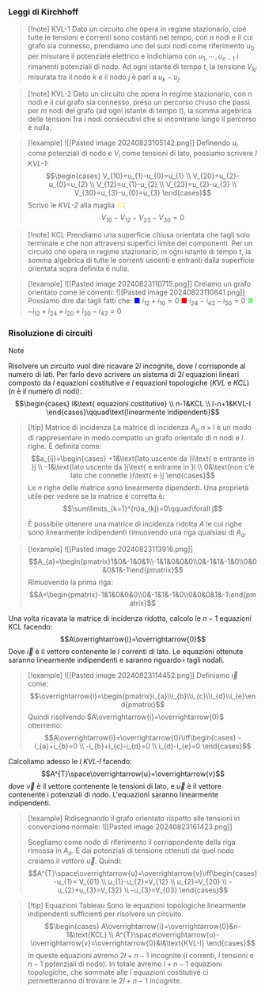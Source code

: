 ### Leggi di Kirchhoff
>[!note] KVL-1
>Dato un circuito che opera in regime stazionario, cioè tutte le tensioni e correnti sono costanti nel tempo, con $n$ nodi e il cui grafo sia connesso, prendiamo uno dei suoi nodi come riferimento $u_{0}$ per misurare il potenziale elettrico e indichiamo con $u_{1},\cdots, u_{n-1}$ i rimanenti potenziali di nodo. Ad ogni istante di tempo $t$, la tensione $V_{kj}$ misurata tra il nodo $k$ e il nodo $j$ è pari a $u_{k}-u_{j}$.

>[!note] KVL-2
>Dato un circuito che opera in regime stazionario, con $n$ nodi e il cui grafo sia connesso, preso un percorso chiuso che passi per $m$ nodi del grafo (ad ogni istante di tempo $t$), la somma algebrica delle tensioni fra i nodi consecutivi che si incontrano lungo il percorso è nulla.

>[!example]
>![[Pasted image 20240823105142.png]]
>Definendo $u_{i}$ come potenziali di nodo e $V_{i}$ come tensioni di lato, possiamo scrivere $l$ *KVL-1*:
>$$\begin{cases}
V_{10}=u_{1}-u_{0}=u_{1} \\
V_{20}=u_{2}-u_{0}=u_{2} \\
V_{12}=u_{1}-u_{2} \\
V_{23}=u_{2}-u_{3} \\
V_{30}=u_{3}-u_{0}=u_{3}
\end{cases}$$
>Scrivo le *KVL-2* alla maglia <span style="color: yellow;">↻</span>:
>$$V_{10}-V_{12}-V_{23}-V_{30}=0$$

>[!note] KCL
>Prendiamo una superficie chiusa orientata che tagli solo terminale e che non attraversi superfici limite dei componenti. Per un circuito che opera in regime stazionario, in ogni istante di tempo $t$, la somma algebrica di tutte le correnti uscenti e entranti dalla superficie orientata sopra definita è nulla.

>[!example]
>![[Pasted image 20240823110715.png]]
>Creiamo un grafo orientato come le correnti:
>![[Pasted image 20240823110841.png]]
>Possiamo dire dai tagli fatti che:
><span style="color: blue;">■</span> $i_{12}+i_{10}=0$
><span style="color: red;">■</span> $i_{24}-i_{43}-i_{50}=0$
><span style="color: lightgreen;">■</span> $-i_{12}+i_{24}+i_{20}+i_{30}-i_{43}=0$

### Risoluzione di circuiti
>[!note]
>Risolvere un circuito vuol dire ricavare $2l$ incognite, dove $l$ corrisponde al numero di lati. Per farlo devo scrivere un sistema di $2l$ equazioni lineari composto da $l$ equazioni costitutive e $l$ equazioni topologiche (*KVL* e *KCL*) ($n$ è il numero di nodi): $$\begin{cases}
l&\text{ equazioni costitutive} \\
n-1&KCL \\
l-n+1&KVL-I
\end{cases}\qquad\text{linearmente indipendenti}$$

>[!tip] Matrice di incidenza
>La matrice di incidenza $A_{a}$ $n\times l$ è un modo di rappresentare in modo compatto un grafo orientato di $n$ nodi e $l$ righe. È definita come: $$a_{ij}=\begin{cases}
+1&\text{lato uscente da }i\text{ e entrante in }j \\
-1&\text{lato uscente da }j\text{ e entrante in }i \\
0&\text{non c'è lato che connette }i\text{ e }j
\end{cases}$$
>Le $n$ righe delle matrice sono linearmente dipendenti.
>Una proprietà utile per vedere se la matrice è corretta è:
>$$\sum\limits_{k=1}^{n}a_{kj}=0\qquad\forall j$$
>
>È possibile ottenere una matrice di incidenza ridotta $A$ le cui righe sono linearmente indipendenti rimuovendo una riga qualsiasi di $A_{a}$.

>[!example]
>![[Pasted image 20240823113916.png]]
>$$A_{a}=\begin{pmatrix}1&0&-1&0&1\\-1&1&0&0&0\\0&-1&1&-1&0\\0&0&0&1&-1\end{pmatrix}$$
>Rimuovendo la prima riga:
>$$A=\begin{pmatrix}-1&1&0&0&0\\0&-1&1&-1&0\\0&0&0&1&-1\end{pmatrix}$$

Una volta ricavata la matrice di incidenza ridotta, calcolo le $n-1$ equazioni KCL facendo:
$$A\overrightarrow{i}=\overrightarrow{0}$$
Dove $\overrightarrow{i}$ è il vettore contenente le $l$ correnti di lato. Le equazioni ottenute saranno linearmente indipendenti e saranno riguardo i tagli nodali.
 
>[!example]
>![[Pasted image 20240823114452.png]]
>Definiamo $\overrightarrow{i}$ come: $$\overrightarrow{i}=\begin{pmatrix}i_{a}\\i_{b}\\i_{c}\\i_{d}\\i_{e}\end{pmatrix}$$Quindi risolvendo $A\overrightarrow{i}=\overrightarrow{0}$ otterremo:
>$$A\overrightarrow{i}=\overrightarrow{0}\iff\begin{cases}
-i_{a}+i_{b}=0 \\
-i_{b}+i_{c}-i_{d}=0 \\
i_{d}-i_{e}=0
\end{cases}$$

Calcoliamo adesso le $l$ *KVL-I* facendo: $$A^{T}\space\overrightarrow{u}=\overrightarrow{v}$$dove $\overrightarrow{v}$ è il vettore contenente le tensioni di lato, e $\overrightarrow{u}$ è il vettore contenente i potenziali di nodo. L'equazioni saranno linearmente indipendenti.

>[!example]
>Ridisegnando il grafo orientato rispetto alle tensioni in convenzione normale:
>![[Pasted image 20240823161423.png]]
>
>Scegliamo come nodo di riferimento il corrispondente della riga rimossa in $A_{a}$. E dai potenziali di tensione ottenuti da quel nodo creiamo il vettore $\overrightarrow{u}$. Quindi:
>$$A^{T}\space\overrightarrow{u}=\overrightarrow{v}\iff\begin{cases}
-u_{1}= V_{01} \\
u_{1}-u_{2}=V_{12} \\
u_{2}=V_{20} \\
-u_{2}+u_{3}=V_{32} \\
-u_{3}=V_{03}
\end{cases}$$

>[!tip] Equazioni Tableau
>Sono le equazioni topologiche linearmente indipendenti sufficienti per risolvere un circuito. $$\begin{cases}
A\overrightarrow{i}=\overrightarrow{0}&n-1&\text{KCL} \\
A^{T}\space\overrightarrow{u}-\overrightarrow{v}=\overrightarrow{0}&l&\text{KVL-I}
\end{cases}$$In queste equazioni avremo $2l+n-1$ incognite ($l$ correnti, $l$ tensioni e $n-1$ potenziali di nodo). In totale avremo $l+n-1$ equazioni topologiche, che sommate alle $l$ equazioni costitutive ci permetteranno di trovare le $2l+n-1$ incognite.
